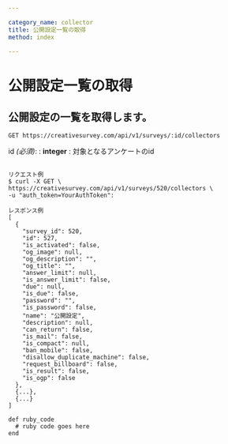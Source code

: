 ```yaml
---

category_name: collector
title: 公開設定一覧の取得
method: index

---
```


# 公開設定一覧の取得

## 公開設定の一覧を取得します。

`GET https://creativesurvey.com/api/v1/surveys/:id/collectors`

id _(必須)_:
: __integer__
: 対象となるアンケートのid
 
~~~

リクエスト例
$ curl -X GET \
https://creativesurvey.com/api/v1/surveys/520/collectors \
-u "auth_token=YourAuthToken":

レスポンス例
[
  {
    "survey_id": 520,
    "id": 527,
    "is_activated": false,
    "og_image": null,
    "og_description": "",
    "og_title": "",
    "answer_limit": null,
    "is_answer_limit": false,
    "due": null,
    "is_due": false,
    "password": "",
    "is_password": false,
    "name": "公開設定",
    "description": null,
    "can_return": false,
    "is_mail": false,
    "is_compact": null,
    "ban_mobile": false,
    "disallow_duplicate_machine": false,
    "request_billboard": false,
    "is_result": false,
    "is_ogp": false
  },
  {...},
  {...}
]

~~~


~~~
def ruby_code
  # ruby code goes here
end
~~~

　
　
